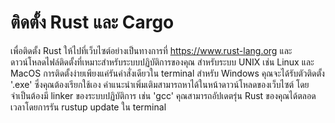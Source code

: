 # ติดตั้ง Rust และ Cargo

เพื่อติดตั้ง Rust ให้ไปที่เว็บไซต์อย่างเป็นทางการที่ https://www.rust-lang.org และดาวน์โหลดไฟล์ติดตั้งที่เหมาะสำหรับระบบปฏิบัติการของคุณ สำหรับระบบ UNIX เช่น Linux และ MacOS การติดตั้งง่ายเพียงแค่รันคำสั่งเดียวใน terminal สำหรับ Windows คุณจะได้รับตัวติดตั้ง '.exe' ซึ่งคุณต้องเรียกใช้เอง คำแนะนำเพิ่มเติมสามารถหาได้ในหน้าดาวน์โหลดของเว็บไซต์ โดยจำเป็นต้องมี linker ของระบบปฏิบัติการ เช่น 'gcc' คุณสามารถอัปเดตรุ่น Rust ของคุณได้ตลอดเวลาโดยการรัน rustup update ใน terminal


